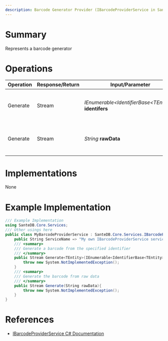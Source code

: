 ```yaml
---
description: Barcode Generator Provider (IBarcodeProviderService in SanteDB.Core.Api)
---
```


# Summary
Represents a barcode generator

# Operations

|Operation|Response/Return|Input/Parameter|Description|
|-|-|-|-|
|Generate|Stream|*IEnumerable&lt;IdentifierBase&lt;TEntity>>* **identifers**|Generate a barcode from the specified identifier|
|Generate|Stream|*String* **rawData**|Generate the barcode from raw data|

# Implementations

None

# Example Implementation
```csharp
/// Example Implementation
using SanteDB.Core.Services;
/// Other usings here
public class MyBarcodeProviderService : SanteDB.Core.Services.IBarcodeProviderService { 
	public String ServiceName => "My own IBarcodeProviderService service";
	/// <summary>
	/// Generate a barcode from the specified identifier
	/// </summary>
	public Stream Generate<TEntity>(IEnumerable<IdentifierBase<TEntity>> identifers){
		throw new System.NotImplementedException();
	}
	/// <summary>
	/// Generate the barcode from raw data
	/// </summary>
	public Stream Generate(String rawData){
		throw new System.NotImplementedException();
	}
}
```

# References

* [IBarcodeProviderService C# Documentation](http://santesuite.org/assets/doc/net/html/T_SanteDB_Core_Services_IBarcodeProviderService.htm)
